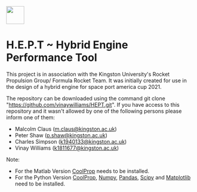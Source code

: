 <img src="https://d68b3152cf5d08c2f050-97c828cc9502c69ac5af7576c62d48d6.ssl.cf3.rackcdn.com/includes/img/site-cms/Kingston_University_London_logo_320-desktop-black.png" width="48">

# H.E.P.T ~ Hybrid Engine Performance Tool  

This project is in association with the Kingston University's Rocket Propulsion Group/ Formula Rocket Team. It was initially created for use in the design of a hybrid engine for space port america cup 2021. 

The repository can be downloaded using the command git clone "https://github.com/vinaywilliams/HEPT.git". If you have access to this repository and it wasn't allowed by one of the following persons please inform one of them:

* Malcolm Claus (m.claus@kingston.ac.uk)
* Peter Shaw (p.shaw@kingston.ac.uk) 
* Charles Simpson (k1940133@kingston.ac.uk)
* Vinay Williams (k1811677@kingston.ac.uk) 

Note: 
* For the Matlab Version [CoolProp](http://www.coolprop.org) needs to be installed.
* For the Python Version [CoolProp](http://www.coolprop.org), [Numpy](https://numpy.org), [Pandas](https://pandas.pydata.org), [Scipy](https://www.scipy.org) and [Matplotlib](https://matplotlib.org) need to be installed.

